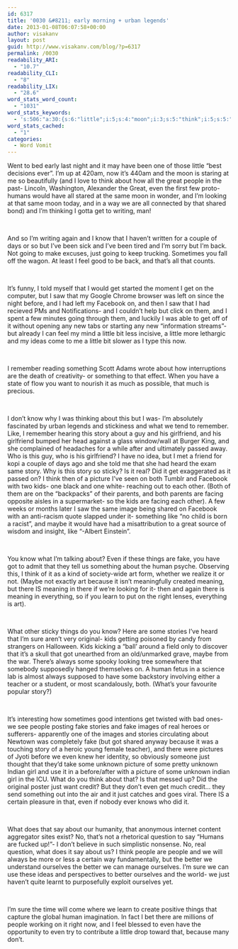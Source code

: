 ```yaml
---
id: 6317
title: '0030 &#8211; early morning + urban legends'
date: 2013-01-08T06:07:58+00:00
author: visakanv
layout: post
guid: http://www.visakanv.com/blog/?p=6317
permalink: /0030
readability_ARI:
  - "10.7"
readability_CLI:
  - "8"
readability_LIX:
  - "28.6"
word_stats_word_count:
  - "1031"
word_stats_keywords:
  - 's:506:"a:30:{s:6:"little";i:5;s:4:"moon";i:3;s:5:"think";i:5;s:5:"great";i:3;s:6:"people";i:5;s:4:"same";i:4;s:7:"looking";i:3;s:6:"shared";i:3;s:4:"know";i:4;s:5:"going";i:3;s:4:"just";i:5;s:4:"feel";i:3;s:8:"facebook";i:3;s:8:"remember";i:3;s:4:"like";i:3;s:5:"story";i:5;s:10:"girlfriend";i:3;s:4:"real";i:3;s:7:"picture";i:3;s:4:"kids";i:4;s:5:"maybe";i:3;s:6:"things";i:3;s:4:"fake";i:4;s:5:"human";i:3;s:7:"because";i:3;s:7:"meaning";i:3;s:7:"stories";i:3;s:4:"sure";i:3;s:7:"unknown";i:3;s:6:"better";i:3;}";'
word_stats_cached:
  - "1"
categories:
  - Word Vomit
---
```

Went to bed early last night and it may have been one of those little &#8220;best decisions ever&#8221;. I&#8217;m up at 420am, now it&#8217;s 440am and the moon is staring at me so beautifully (and I love to think about how all the great people in the past- Lincoln, Washington, Alexander the Great, even the first few proto-humans would have all stared at the same moon in wonder, and I&#8217;m looking at that same moon today, and in a way we are all connected by that shared bond) and I&#8217;m thinking I gotta get to writing, man!

&nbsp;

And so I&#8217;m writing again and I know that I haven&#8217;t written for a couple of days or so but I&#8217;ve been sick and I&#8217;ve been tired and I&#8217;m sorry but I&#8217;m back. Not going to make excuses, just going to keep trucking. Sometimes you fall off the wagon. At least I feel good to be back, and that&#8217;s all that counts.

&nbsp;

It&#8217;s funny, I told myself that I would get started the moment I get on the computer, but I saw that my Google Chrome browser was left on since the night before, and I had left my Facebook on, and then I saw that I had recieved PMs and Notifications- and I couldn&#8217;t help but click on them, and I spent a few minutes going through them, and luckily I was able to get off of it without opening any new tabs or starting any new &#8220;information streams&#8221;- but already I can feel my mind a little bit less incisive, a little more lethargic and my ideas come to me a little bit slower as I type this now.

&nbsp;

I remember reading something Scott Adams wrote about how interruptions are the death of creativity- or something to that effect. When you have a state of flow you want to nourish it as much as possible, that much is precious.

&nbsp;

I don&#8217;t know why I was thinking about this but I was- I&#8217;m absolutely fascinated by urban legends and stickiness and what we tend to remember. Like, I remember hearing this story about a guy and his girlfriend, and his girlfriend bumped her head against a glass window/wall at Burger King, and she complained of headaches for a while after and ultimately passed away. Who is this guy, who is his girlfriend? I have no idea, but I met a friend for kopi a couple of days ago and she told me that she had heard the exam same story. Why is this story so sticky? Is it real? Did it get exaggerated as it passed on? I think then of a picture I&#8217;ve seen on both Tumblr and Facebook with two kids- one black and one white- reaching out to each other. (Both of them are on the &#8220;backpacks&#8221; of their parents, and both parents are facing opposite aisles in a supermarket- so the kids are facing each other). A few weeks or months later I saw the same image being shared on Facebook with an anti-racism quote slapped under it- something like &#8220;no child is born a racist&#8221;, and maybe it would have had a misattribution to a great source of wisdom and insight, like &#8220;-Albert Einstein&#8221;.

&nbsp;

You know what I&#8217;m talking about? Even if these things are fake, you have got to admit that they tell us something about the human psyche. Observing this, I think of it as a kind of society-wide art form, whether we realize it or not. (Maybe not exactly art because it isn&#8217;t meaningfully created meaning, but there IS meaning in there if we&#8217;re looking for it- then and again there is meaning in everything, so if you learn to put on the right lenses, everything is art).

&nbsp;

What other sticky things do you know? Here are some stories I&#8217;ve heard that I&#8217;m sure aren&#8217;t very original- kids getting poisoned by candy from strangers on Halloween. Kids kicking a &#8220;ball&#8217; around a field only to discover that it&#8217;s a skull that got unearthed from an old/unmarked grave, maybe from the war. There&#8217;s always some spooky looking tree somewhere that somebody supposedly hanged themselves on. A human fetus in a science lab is almost always supposed to have some backstory involving either a teacher or a student, or most scandalously, both. (What&#8217;s your favourite popular story?)

&nbsp;

It&#8217;s interesting how sometimes good intentions get twisted with bad ones- we see people posting fake stories and fake images of real heroes or sufferers- apparently one of the images and stories circulating about Newtown was completely fake (but got shared anyway because it was a touching story of a heroic young female teacher), and there were pictures of Jyoti before we even knew her identity, so obviously someone just thought that they&#8217;d take some unknown picture of some pretty unknown Indian girl and use it in a before/after with a picture of some unknown indian girl in the ICU. What do you think about that? Is that messed up? Did the original poster just want credit? But they don&#8217;t even get much credit&#8230; they send something out into the air and it just catches and goes viral. There IS a certain pleasure in that, even if nobody ever knows who did it.

&nbsp;

What does that say about our humanity, that anonymous internet content aggregator sites exist? No, that&#8217;s not a rhetorical question to say &#8220;Humans are fucked up!&#8221;- I don&#8217;t believe in such simplistic nonsense. No, real question, what does it say about us? I think people are people and we will always be more or less a certain way fundamentally, but the better we understand ourselves the better we can manage ourselves. I&#8217;m sure we can use these ideas and perspectives to better ourselves and the world- we just haven&#8217;t quite learnt to purposefully exploit ourselves yet.

&nbsp;

I&#8217;m sure the time will come where we learn to create positive things that capture the global human imagination. In fact I bet there are millions of people working on it right now, and I feel blessed to even have the opportunity to even try to contribute a little drop toward that, because many don&#8217;t.